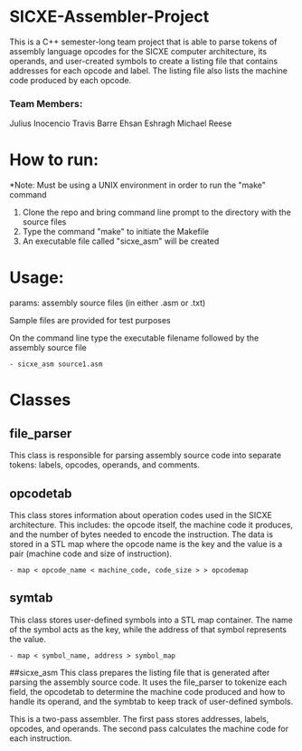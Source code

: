 # SICXE-Assembler-Project

This is a C++ semester-long team project that is able to parse tokens of assembly language opcodes for the SICXE computer architecture, its operands, and user-created symbols to create a listing file that contains addresses for each opcode and label. The listing file also lists the machine code produced by each opcode. 

### Team Members:

Julius Inocencio
Travis Barre
Ehsan Eshragh
Michael Reese


# How to run:

*Note: Must be using a UNIX environment in order to run the "make" command

1. Clone the repo and bring command line prompt to the directory with the source files
2. Type the command "make" to initiate the Makefile
3. An executable file called "sicxe_asm" will be created


# Usage:

params: assembly source files (in either .asm or .txt)

Sample files are provided for test purposes

On the command line type the executable filename followed by the assembly source file

	- sicxe_asm source1.asm

# Classes

## file_parser
This class is responsible for parsing assembly source code into separate tokens: labels, opcodes, operands, and comments. 


## opcodetab
This class stores information about operation codes used in the SICXE architecture. This includes: the opcode itself, the machine code it produces, and the number of bytes needed to encode the instruction. The data is stored in a STL map where the opcode name is the key and the value is a pair (machine code and size of instruction).

	- map < opcode_name < machine_code, code_size > > opcodemap 


## symtab
This class stores user-defined symbols into a STL map container. The name of the symbol acts as the key, while the address of that symbol represents the value. 

	- map < symbol_name, address > symbol_map


##sicxe_asm
This class prepares the listing file that is generated after parsing the assembly source code. It uses the file_parser to tokenize each field, the opcodetab to determine the machine code produced and how to handle its operand, and the symbtab to keep track of user-defined symbols. 

This is a two-pass assembler. The first pass stores addresses, labels, opcodes, and operands. The second pass calculates the machine code for each instruction.

